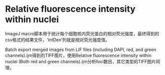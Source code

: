 # Relative fluorescence intensity within nuclei

ImageJ macro脚本用于统计每个细胞核内荧光蛋白的相对荧光强度，最终得到的csv格式的结果文件，‘IntDen’列就是相对荧光强度值。

Batch export merged images from LIF files (including DAPI, red, and green channels).ijm得到的TIFF图片，使用Relative fluorescence intensity within nuclei (Both red and green channels).ijm分析foci数目，其它类型的TIFF图片同理。

